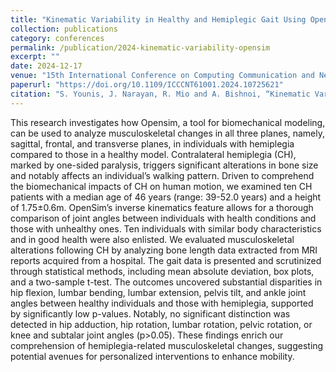 ```yaml
---
title: "Kinematic Variability in Healthy and Hemiplegic Gait Using OpenSim: A Quantitative Study"
collection: publications
category: conferences
permalink: /publication/2024-kinematic-variability-opensim
excerpt: ""
date: 2024-12-17
venue: "15th International Conference on Computing Communication and Networking Technologies (ICCCNT), Kamand, India"
paperurl: "https://doi.org/10.1109/ICCCNT61001.2024.10725621"
citation: "S. Younis, J. Narayan, R. Mio and A. Bishnoi, “Kinematic Variability in Healthy and Hemiplegic Gait Using OpenSim: A Quantitative Study,” 2024 15th International Conference on Computing Communication and Networking Technologies (ICCCNT), Kamand, India, 2024, pp. 1-6, doi: 10.1109/ICCCNT61001.2024.10725621."
---
```

This research investigates how Opensim, a tool for biomechanical modeling, can be used to analyze musculoskeletal changes in all three planes, namely, sagittal, frontal, and transverse planes, in individuals with hemiplegia compared to those in a healthy model. Contralateral hemiplegia (CH), marked by one-sided paralysis, triggers significant alterations in bone size and notably affects an individual’s walking pattern. Driven to comprehend the biomechanical impacts of CH on human motion, we examined ten CH patients with a median age of 46 years (range: 39-52.0 years) and a height of 1.75±0.6m. OpenSim’s inverse kinematics feature allows for a thorough comparison of joint angles between individuals with health conditions and those with unhealthy ones. Ten individuals with similar body characteristics and in good health were also enlisted. We evaluated musculoskeletal alterations following CH by analyzing bone length data extracted from MRI reports acquired from a hospital. The gait data is presented and scrutinized through statistical methods, including mean absolute deviation, box plots, and a two-sample t-test. The outcomes uncovered substantial disparities in hip flexion, lumbar bending, lumbar extension, pelvis tilt, and ankle joint angles between healthy individuals and those with hemiplegia, supported by significantly low p-values. Notably, no significant distinction was detected in hip adduction, hip rotation, lumbar rotation, pelvic rotation, or knee and subtalar joint angles (p>0.05). These findings enrich our comprehension of hemiplegia-related musculoskeletal changes, suggesting potential avenues for personalized interventions to enhance mobility.